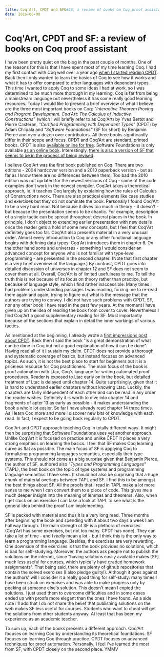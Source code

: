 ```yaml
---
title: Coq'Art, CPDT and SF&#58; a review of books on Coq proof assistant
date: 2016-06-08
---
```


Coq'Art, CPDT and SF: a review of books on Coq proof assistant
==============================================================

I have been pretty quiet on the blog in the past couple of months. One of the
reasons for this is that I have spent most of my time learning Coq. I had my
first contact with Coq well over a year ago [when I started reading
CPDT](/posts/2015-03-24-first-impressions-of-coq-and-certified-programming-with-dependent-types.html).
Back then I only wanted to learn the basics of Coq to see how it works and what
it has to offer compared to other languages with dependent types. This time I
wanted to apply Coq to some ideas I had at work, so I was determined to be much
more thorough in my learning. Coq is far from being a mainstream language but
nevertheless it has some really good learning resources. Today I would like to
present a brief overview of what I believe are the three most important books on
Coq: _"Interactive Theorem Proving and Program Development. Coq'Art: The
Calculus of Inductive Constructions"_ (which I will briefly refer to as Coq'Art)
by Yves Bertot and Pierre Castéran, _"Certified Programming with Dependent
Types"_ (CPDT) by Adam Chlipala and _"Software Foundations"_ (SF for short) by
Benjamin Pierce and over a dozen over contributors. All three books
significantly differ in their scope and focus. CPDT and Coq'Art are standard,
printed books. CPDT is also [available online for
free](http://adam.chlipala.net/cpdt/). Software Foundations is only available
[as an online
book](http://www.cis.upenn.edu/~bcpierce/sf/current/toc.html). Interestingly,
[there is also a version of SF that seems to be in the process of being
revised](http://www.cis.upenn.edu/~bcpierce/sf/sf-4.0/).

I believe Coq'Art was the first book published on Coq. There are two editions -
2004 hardcover version and a 2010 paperback version - but as far as I know there
are no differences between them. Too bad the 2010 edition was not updated for
the newest versions of Coq - some of the code examples don't work in the newest
compiler. Coq'Art takes a theoretical approach, ie. it teaches Coq largely by
explaining how the rules of Calculus of Constructions work. There are also
practical elements like case studies and exercises but they do not dominate the
book. Personally I found Coq'Art to be a very hard read. Not because it dives
too much in theory - it doesn't - but because the presentation seems to be
chaotic. For example, description of a single tactic can be spread throughout
deveral places in the book. In principle, I don't object to extending earlier
presentation with new details once the reader gets a hold of some new concepts,
but I feel that Coq'Art definitely goes too far. Coq'Art also presents material
in a very unusual order. Almost every introduction to Coq or any other
functional language begins with defining data types. Coq'Art introduces them in
chapter 6. On the other hand sorts and universes - something I would consider an
advanced concept for anyone who is not familiar with type-level programming -
are presented in the second chapter. (Note that first chapter is a very brief
overview of the language.) By contrast, CPDT goes into detailed discussion of
universes in chapter 12 and SF does not seem to cover them at all. Overall,
Coq'Art is of limited usefulness to me. To tell the truth this is not because of
its focus on theory rather than practice, but because of language style, which I
find rather inaccessible. Many times I had problems understanding passages I was
reading, forcing me to re-read them again and again, trying to figure out what
is the message that the authors are trying to convey. I did not have such
problems with CPDT, SF, nor any other book I have read in the past few years. At
the moment I have given up on the idea of reading the book from cover to
cover. Nevertheless I find Coq'Art a good supplementary reading for SF. Most
importantly because of the sections that explain in detail the inner workings of
various tactics.

As mentioned at the beginning, I already wrote a [first impressions post about
CPDT](/posts/2015-03-24-first-impressions-of-coq-and-certified-programming-with-dependent-types.html).
Back then I said the book "is a great demonstration of what can be done in Coq
but not a good explanation of how it can be done". Having read all of it I
sustain my claim. CPDT does not provide a thorough and systematic coverage of
basics, but instead focuses on advanced topics. As such, it is not the best
place to start for beginners but it is a priceless resource for Coq
practitioners. The main focus of the book is proof automation with Ltac, Coq's
language for writing automated proof procedures. Reader is exposed to Ltac early
on in the book, but detailed treatment of Ltac is delayed until chapter
14. Quite surprisingly, given that it is hard to understand earlier chapters
without knowing Ltac. Luckily, the chapters are fairly independent of each other
and can be read in any order the reader wishes. Definitely it is worth to dive
into chapter 14 and fragments of apter 13 as early as possible - it makes
understanding the book a whole lot easier. So far I have already read chapter 14
three times. As I learn Coq more and more I discover new bits of knowledge with
each read. In fact, I expect to be going back regularly to CPDT.

Coq'Art and CPDT approach teaching Coq in totally different ways. It might then
be surprising that Software Foundations uses yet another approach. Unlike
Coq'Art it is focused on practice and unlike CPDT it places a very strong
emphasis on learning the basics. I feel that SF makes Coq learning curve as flat
as possible. The main focus of SF is applying Coq to formalizing programming
languages semantics, especially their type systems. This should not come as a
big surprise given that Benjamin Pierce, the author of SF, authored also "_Types
and Programming Languages"_ (TAPL), the best book on the topic of type systems
and programming language semantics I have seen. It should not also be surprising
that a huge chunk of material overlaps between TAPL and SF. I find this to be
amongst the best things about SF. All the proofs that I read in TAPL make a lot
more sense to me when I can convert them to a piece of code. This gives me a
much deeper insight into the meaning of lemmas and theorems. Also, when I get
stuck on an exercise I can take a look at TAPL to see what is the general idea
behind the proof I am implementing.

SF is packed with material and thus it is a very long read. Three months after
beginning the book and spending with it about two days a week I am halfway
through. The main strength of SF is a plethora of exercises. (Coq'Art has some
exercises, but not too many. CPDT has none). They can take a lot of time - and I
_really_ mean a lot - but I think this is the only way to learn a programming
language. Besides, the exercises are very rewarding. One downside of the
exercises is that the book provides no solutions, which is bad for
self-studying. Moreover, the authors ask people not to publish the solutions on
the internet, since "having solutions easily available makes \[SF\] much less
useful for courses, which typically have graded homework assignments". That
being said, there are plenty of github repositories that contain the solved
exercises (I also pledge guilty!). Although it goes against the authors' will I
consider it a really good thing for self-study: many times I have been stuck on
exercises and was able to make progress only by peeking at someone else's
solution. This doesn't mean I copied the solutions. I just used them to overcome
difficulties and in some cases ended up with proofs more elegant than the ones I
have found. As a side note I'll add that I do not share the belief that
publishing solutions on the web makes SF less useful for courses. Students who
want to cheat will get the solutions from other students anyway. At least that
has been my experience as an academic teacher.

To sum up, each of the books presents a different approach. Coq'Art focuses on
learning Coq by understanding its theoretical foundations. SF focuses on
learning Coq through practice. CPDT focuses on advanced techniques for proof
automation. Personally, I feel I've learned the most from SF, with CPDT closely
on the second place. YMMV

